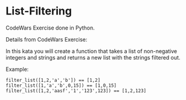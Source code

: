 # List-Filtering
CodeWars Exercise done in Python. 


Details from CodeWars Exercise:

In this kata you will create a function that takes a list of non-negative integers and strings and returns a new list with the strings filtered out.

Example:

    filter_list([1,2,'a','b']) == [1,2]
    filter_list([1,'a','b',0,15]) == [1,0,15]
    filter_list([1,2,'aasf','1','123',123]) == [1,2,123]
